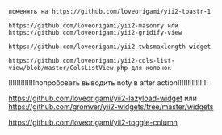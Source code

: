     поменять на https://github.com/loveorigami/yii2-toastr-1

    https://github.com/loveorigami/yii2-masonry или https://github.com/loveorigami/yii2-gridify-view

    https://github.com/loveorigami/yii2-twbsmaxlength-widget

    https://github.com/loveorigami/yii2-cols-list-view/blob/master/ColsListView.php для колонок

!!!!!!!!!!!!!попробовать выводить noty в after action!!!!!!!!!!!!!!!

https://github.com/loveorigami/yii2-lazyload-widget или https://github.com/gromver/yii2-widgets/tree/master/widgets

https://github.com/loveorigami/yii2-toggle-column